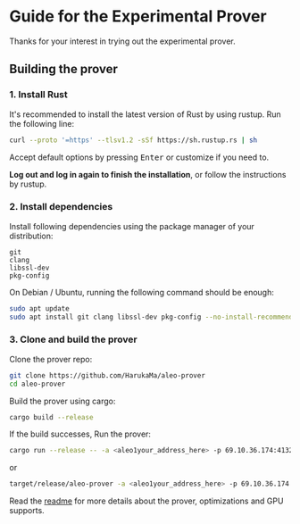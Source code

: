 # Guide for the Experimental Prover

Thanks for your interest in trying out the experimental prover.

## Building the prover

### 1. Install Rust

It's recommended to install the latest version of Rust by using rustup. Run the following line:

```sh
curl --proto '=https' --tlsv1.2 -sSf https://sh.rustup.rs | sh
```

Accept default options by pressing <kbd>Enter</kbd> or customize if you need to.

**Log out and log in again to finish the installation**, or follow the instructions by rustup.

### 2. Install dependencies

Install following dependencies using the package manager of your distribution:

```
git
clang
libssl-dev
pkg-config
```

On Debian / Ubuntu, running the following command should be enough:

```sh
sudo apt update
sudo apt install git clang libssl-dev pkg-config --no-install-recommends
```

### 3. Clone and build the prover

Clone the prover repo:

```sh
git clone https://github.com/HarukaMa/aleo-prover
cd aleo-prover
```

Build the prover using cargo:

```sh
cargo build --release
```

If the build successes, Run the prover:

```sh
cargo run --release -- -a <aleo1your_address_here> -p 69.10.36.174:4132
```

or

```sh
target/release/aleo-prover -a <aleo1your_address_here> -p 69.10.36.174:4132
```

Read the [readme](https://github.com/HarukaMa/aleo-prover/blob/master/README.md) for more details about the prover, optimizations and GPU supports.

